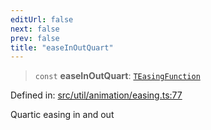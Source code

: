 ```yaml
---
editUrl: false
next: false
prev: false
title: "easeInOutQuart"
---
```


> `const` **easeInOutQuart**: [`TEasingFunction`](/api/fabric/namespaces/util/type-aliases/teasingfunction/)

Defined in: [src/util/animation/easing.ts:77](https://github.com/fabricjs/fabric.js/blob/8206f10a405480a7ba988ff6cfdde6412c1f13f8/src/util/animation/easing.ts#L77)

Quartic easing in and out
